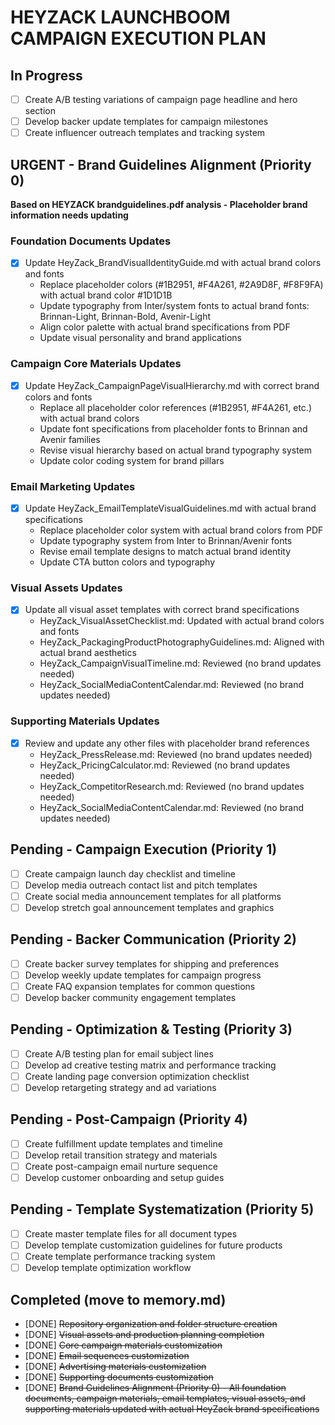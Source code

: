 # HEYZACK LAUNCHBOOM CAMPAIGN EXECUTION PLAN

## In Progress
- [ ] Create A/B testing variations of campaign page headline and hero section
- [ ] Develop backer update templates for campaign milestones
- [ ] Create influencer outreach templates and tracking system

## URGENT - Brand Guidelines Alignment (Priority 0)
**Based on HEYZACK brandguidelines.pdf analysis - Placeholder brand information needs updating**

### Foundation Documents Updates
- [x] Update HeyZack_BrandVisualIdentityGuide.md with actual brand colors and fonts
  - Replace placeholder colors (#1B2951, #F4A261, #2A9D8F, #F8F9FA) with actual brand color #1D1D1B
  - Update typography from Inter/system fonts to actual brand fonts: Brinnan-Light, Brinnan-Bold, Avenir-Light
  - Align color palette with actual brand specifications from PDF
  - Update visual personality and brand applications

### Campaign Core Materials Updates
- [x] Update HeyZack_CampaignPageVisualHierarchy.md with correct brand colors and fonts
  - Replace all placeholder color references (#1B2951, #F4A261, etc.) with actual brand colors
  - Update font specifications from placeholder fonts to Brinnan and Avenir families
  - Revise visual hierarchy based on actual brand typography system
  - Update color coding system for brand pillars

### Email Marketing Updates
- [x] Update HeyZack_EmailTemplateVisualGuidelines.md with actual brand specifications
  - Replace placeholder color system with actual brand colors from PDF
  - Update typography system from Inter to Brinnan/Avenir fonts
  - Revise email template designs to match actual brand identity
  - Update CTA button colors and typography

### Visual Assets Updates
- [x] Update all visual asset templates with correct brand specifications
  - HeyZack_VisualAssetChecklist.md: Updated with actual brand colors and fonts
  - HeyZack_PackagingProductPhotographyGuidelines.md: Aligned with actual brand aesthetics
  - HeyZack_CampaignVisualTimeline.md: Reviewed (no brand updates needed)
  - HeyZack_SocialMediaContentCalendar.md: Reviewed (no brand updates needed)

### Supporting Materials Updates
- [x] Review and update any other files with placeholder brand references
  - HeyZack_PressRelease.md: Reviewed (no brand updates needed)
  - HeyZack_PricingCalculator.md: Reviewed (no brand updates needed)
  - HeyZack_CompetitorResearch.md: Reviewed (no brand updates needed)
  - HeyZack_SocialMediaContentCalendar.md: Reviewed (no brand updates needed)

## Pending - Campaign Execution (Priority 1)
- [ ] Create campaign launch day checklist and timeline
- [ ] Develop media outreach contact list and pitch templates
- [ ] Create social media announcement templates for all platforms
- [ ] Develop stretch goal announcement templates and graphics

## Pending - Backer Communication (Priority 2)
- [ ] Create backer survey templates for shipping and preferences
- [ ] Develop weekly update templates for campaign progress
- [ ] Create FAQ expansion templates for common questions
- [ ] Develop backer community engagement templates

## Pending - Optimization & Testing (Priority 3)
- [ ] Create A/B testing plan for email subject lines
- [ ] Develop ad creative testing matrix and performance tracking
- [ ] Create landing page conversion optimization checklist
- [ ] Develop retargeting strategy and ad variations

## Pending - Post-Campaign (Priority 4)
- [ ] Create fulfillment update templates and timeline
- [ ] Develop retail transition strategy and materials
- [ ] Create post-campaign email nurture sequence
- [ ] Develop customer onboarding and setup guides

## Pending - Template Systematization (Priority 5)
- [ ] Create master template files for all document types
- [ ] Develop template customization guidelines for future products
- [ ] Create template performance tracking system
- [ ] Develop template optimization workflow

## Completed (move to memory.md)
- [DONE] ~~Repository organization and folder structure creation~~
- [DONE] ~~Visual assets and production planning completion~~
- [DONE] ~~Core campaign materials customization~~
- [DONE] ~~Email sequences customization~~
- [DONE] ~~Advertising materials customization~~
- [DONE] ~~Supporting documents customization~~
- [DONE] ~~Brand Guidelines Alignment (Priority 0) - All foundation documents, campaign materials, email templates, visual assets, and supporting materials updated with actual HeyZack brand specifications~~